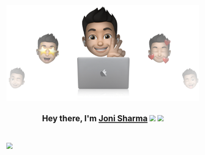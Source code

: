 <p align="center">
  <img src="https://github.com/realjoni17/realjoni17/blob/main/bg.png" />
</p>
<h2 align="center">Hey there, I'm <a href="https://www.linkedin.com/in/joni-sharma-121a56168/">Joni Sharma</a> <img src="https://media.giphy.com/media/hvRJCLFzcasrR4ia7z/giphy.gif" width="28"> <img src="https://emojis.slackmojis.com/emojis/images/1531849430/4246/blob-sunglasses.gif?1531849430" width="28"/></h2>


<!--
###  💬 I'm Imposter 😄
-->

<br />
<br />

<!---

[![@realjoni77's Holopin board](https://holopin.me/realjoni77)](https://holopin.io/@realjoni77)

-->

<img src="https://raw.githubusercontent.com/realjoni17/realjoni17/output/github-contribution-grid-snake.svg">
 
 
 
 
 
 
 
 
 

